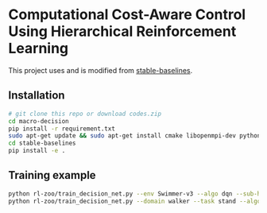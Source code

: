 # Computational Cost-Aware Control Using Hierarchical Reinforcement Learning

This project uses and is modified from [stable-baselines](https://github.com/hill-a/stable-baselines/blob/master/docs/guide/rl_zoo.rst).

## Installation
```bash
# git clone this repo or download codes.zip
cd macro-decision
pip install -r requirement.txt
sudo apt-get update && sudo apt-get install cmake libopenmpi-dev python3-dev zlib1g-dev
cd stable-baselines
pip install -e .
```

## Training example
```bash
python rl-zoo/train_decision_net.py --env Swimmer-v3 --algo dqn --sub-hidden-sizes 8 256 --sub-policy-costs 1 245 --policy-cost-coef 1e-4
python rl-zoo/train_decision_net.py --domain walker --task stand --algo dqn --sub-policy-costs 1 18.1 --policy-cost-coef 1e-2
```
